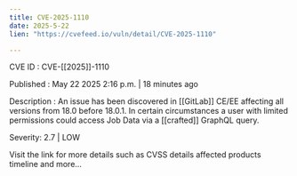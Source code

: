```yaml
---
title: CVE-2025-1110
date: 2025-5-22
lien: "https://cvefeed.io/vuln/detail/CVE-2025-1110"

---
```


CVE ID : CVE-[[2025]]-1110

Published :  May 22
2025
2:16 p.m. | 18 minutes ago

Description : An issue has been discovered in [[GitLab]] CE/EE affecting all versions from 18.0 before 18.0.1. In certain circumstances
a user with limited permissions could access Job Data via a [[crafted]] GraphQL query.

Severity: 2.7 | LOW

Visit the link for more details
such as CVSS details
affected products
timeline
and more...
